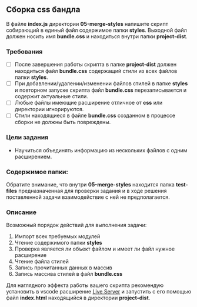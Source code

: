 ## Сборка css бандла

В файле **index.js** директории **05-merge-styles** напишите скрипт собирающий в единый файл содержимое папки **styles**. Выходной файл должен носить имя **bundle.css** и находиться внутри папки **project-dist**.

### Требования

- [ ] После завершения работы скрипта в папке **project-dist** должен находиться файл **bundle.css** содержащий стили из всех файлов папки **styles**.
- [ ] При добавлении/удалении/изменении файлов стилей в папке **styles** и повторном запуске скрипта файл **bundle.css** перезаписывается и содержит актуальные стили.
- [ ] Любые файлы имеющие расширение отличное от **css** или директории игнорируются.
- [ ] Стили находящиеся в файле **bundle.css** созданном в процессе сборки не должны быть повреждены. 

### Цели задания

- Научиться объединять информацию из нескольких файлов с одним расширением.

### Содержимое папки:
Обратите внимание, что внутри **05-merge-styles** находится папка **test-files** предназначенная для проверки задания и в ходе решения поставленной задачи взаимодействие с ней не предполагается.
### Описание  

Возможный порядок действий для выполнения задачи:

1. Импорт всех требуемых модулей
3. Чтение содержимого папки **styles**
4. Проверка является ли объект файлом и имеет ли файл нужное расширение
4. Чтение файла стилей
5. Запись прочитанных данных в массив
6. Запись массива стилей в файл **bundle.css**

Для наглядного эффекта работы вашего скрипта рекомендую установить в vscode расширение [Live Server](https://marketplace.visualstudio.com/items?itemName=ritwickdey.LiveServer) и запустить с его помощью файл **index.html** находящийся в директории **project-dist**.
